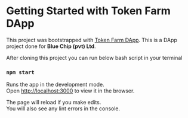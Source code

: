 # Getting Started with Token Farm DApp

This project was bootstrapped with [Token Farm DApp](https://github.com/mukki00/token-farm-etherum).
This is a DApp project done for **Blue Chip (pvt) Ltd**. 

After cloning this project you can run below bash script in your terminal

### `npm start`

Runs the app in the development mode.\
Open [http://localhost:3000](http://localhost:3000) to view it in the browser.

The page will reload if you make edits.\
You will also see any lint errors in the console.

